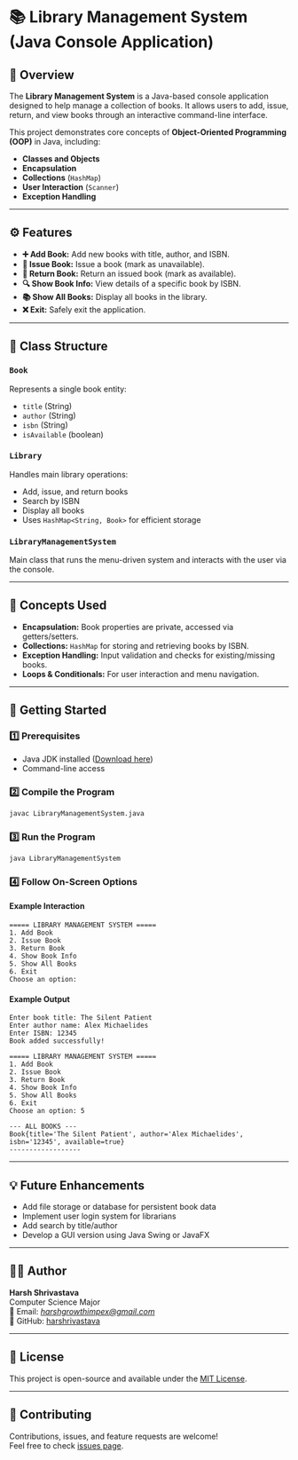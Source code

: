 # 📚 Library Management System (Java Console Application)

## 📝 Overview

The **Library Management System** is a Java-based console application designed to help manage a collection of books. It allows users to add, issue, return, and view books through an interactive command-line interface.

This project demonstrates core concepts of **Object-Oriented Programming (OOP)** in Java, including:

- **Classes and Objects**
- **Encapsulation**
- **Collections** (`HashMap`)
- **User Interaction** (`Scanner`)
- **Exception Handling**

---

## ⚙️ Features

- **➕ Add Book:** Add new books with title, author, and ISBN.
- **📖 Issue Book:** Issue a book (mark as unavailable).
- **🔄 Return Book:** Return an issued book (mark as available).
- **🔍 Show Book Info:** View details of a specific book by ISBN.
- **📚 Show All Books:** Display all books in the library.
- **❌ Exit:** Safely exit the application.

---

## 🧩 Class Structure

### `Book`
Represents a single book entity:
- `title` (String)
- `author` (String)
- `isbn` (String)
- `isAvailable` (boolean)

### `Library`
Handles main library operations:
- Add, issue, and return books
- Search by ISBN
- Display all books
- Uses `HashMap<String, Book>` for efficient storage

### `LibraryManagementSystem`
Main class that runs the menu-driven system and interacts with the user via the console.

---

## 🧠 Concepts Used

- **Encapsulation:** Book properties are private, accessed via getters/setters.
- **Collections:** `HashMap` for storing and retrieving books by ISBN.
- **Exception Handling:** Input validation and checks for existing/missing books.
- **Loops & Conditionals:** For user interaction and menu navigation.

---

## 🚀 Getting Started

### 1️⃣ Prerequisites
- Java JDK installed ([Download here](https://www.oracle.com/java/technologies/downloads/))
- Command-line access

### 2️⃣ Compile the Program
```sh
javac LibraryManagementSystem.java
```

### 3️⃣ Run the Program
```sh
java LibraryManagementSystem
```

### 4️⃣ Follow On-Screen Options

#### Example Interaction
```
===== LIBRARY MANAGEMENT SYSTEM =====
1. Add Book
2. Issue Book
3. Return Book
4. Show Book Info
5. Show All Books
6. Exit
Choose an option:
```

#### Example Output
```
Enter book title: The Silent Patient
Enter author name: Alex Michaelides
Enter ISBN: 12345
Book added successfully!

===== LIBRARY MANAGEMENT SYSTEM =====
1. Add Book
2. Issue Book
3. Return Book
4. Show Book Info
5. Show All Books
6. Exit
Choose an option: 5

--- ALL BOOKS ---
Book{title='The Silent Patient', author='Alex Michaelides', isbn='12345', available=true}
------------------
```

---

## 💡 Future Enhancements

- Add file storage or database for persistent book data
- Implement user login system for librarians
- Add search by title/author
- Develop a GUI version using Java Swing or JavaFX

---

## 👨‍💻 Author

**Harsh Shrivastava**  
Computer Science Major  
📧 Email: *harshgrowthimpex@gmail.com*  
💼 GitHub: [harshrivastava](https://github.com/harshrivastava)

---

## 📄 License

This project is open-source and available under the [MIT License](LICENSE).

---

## 🤝 Contributing

Contributions, issues, and feature requests are welcome!  
Feel free to check [issues page](https://github.com/your-github-username/library-management-system/issues).
